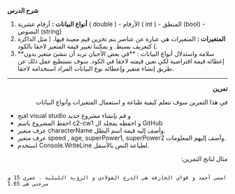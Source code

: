 

# <p dir="rtl">
<strong>شرح الدرس</strong></p>




1. **أنواع البيانات :** أرقام عشرية ( double ) - الأرقام ( int ) - المنطق (bool) - النصوص (string)
2. **المتغيرات :** المتغيرات هي عبارة عن عناصر يتم تخزين قيم معينة فيها،  ( مثل الذاكرة ) كتعريف بسيط. و يمكننا تغيير قيمة المتغير لاحقا بالكود. 
3. **سلامة واستدلال أنواع البيانات : **في بعض الأحيان نريد أن ننشئ متغير بدون إعطائه  قيمة افتراضية لكي نعين قيمته لاحقا في الكود. سوف نستطيع عمل ذلك عن طريق إنشاء متغير وإعطائه نوع البيانات المراد استخدامة لاحقا.


---

<p dir="rtl">
<strong>تمرين</strong> </p>


<p dir="rtl">
في هذا التمرين سوف نتعلم كيفية طباعة و استعمال المتغيرات وأنواع البيانات</p>





- افتح visual studio و قم بإنشاء مشروع جديد 
- احفظ المشروع باسم c2-cw1 و احفظه بمجلد ال GitHub
- عرف متغير characterName وأضف إليه قيمة اسم البطل. 
- عرف متغير speed , age, superPower1, superPower2 وأضف إليهم المعلومات.
- استخدم Console.WriteLine لطباعة النص بالأسفل.
<p dir="rtl">
مثال لناتج التمرين:</p>



```

اسمي أحمد و قواي الخارقة هي الدرع الفولاذي و الرؤية الليلية . عمري 15 و سرعتي هي 1.65

